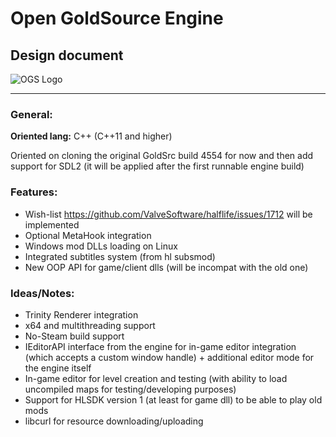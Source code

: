 # **O**pen **G**old**S**ource Engine
## Design document

![OGS Logo](https://github.com/Sh1ft0x0EF/OpenGoldSrc/blob/master/docs/OGSLogo1280x512.png?raw=true "OGS Logo")

***

### General:
**Oriented lang:** C++ (C++11 and higher)  

Oriented on cloning the original GoldSrc build 4554 for now and then add support for SDL2 (it will be applied after the first runnable engine build)

### Features:
* Wish-list https://github.com/ValveSoftware/halflife/issues/1712 will be implemented
* Optional MetaHook integration
* Windows mod DLLs loading on Linux
* Integrated subtitles system (from hl subsmod)
* New OOP API for game/client dlls (will be incompat with the old one)

### Ideas/Notes:
* Trinity Renderer integration
* x64 and multithreading support
* No-Steam build support
* IEditorAPI interface from the engine for in-game editor integration (which accepts a custom window handle) + additional editor mode for the engine itself
* In-game editor for level creation and testing (with ability to load uncompiled maps for testing/developing purposes)
* Support for HLSDK version 1 (at least for game dll) to be able to play old mods
* libcurl for resource downloading/uploading